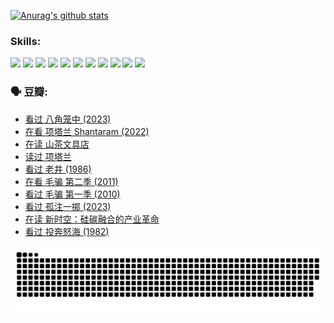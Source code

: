 
[![Anurag's github stats](https://github-readme-stats.vercel.app/api?username=w940853815)](https://github.com/anuraghazra/github-readme-stats)

### Skills:

<code><img height="32" src="https://cdn.jsdelivr.net/npm/simple-icons@v5/icons/python.svg"></code>
<code><img height="32" src="https://cdn.jsdelivr.net/npm/simple-icons@v5/icons/javascript.svg"></code>
<code><img height="32" src="https://cdn.jsdelivr.net/npm/simple-icons@v5/icons/django.svg"></code>
<code><img height="32" src="https://cdn.jsdelivr.net/npm/simple-icons@v5/icons/flask.svg"></code>
<code><img height="32" src="https://cdn.jsdelivr.net/npm/simple-icons@v5/icons/vuetify.svg"></code>
<code><img height="32" src="https://cdn.jsdelivr.net/npm/simple-icons@v5/icons/git.svg"></code>
<code><img height="32" src="https://cdn.jsdelivr.net/npm/simple-icons@v5/icons/docker.svg"></code>
<code><img height="32" src="https://cdn.jsdelivr.net/npm/simple-icons@v5/icons/postgresql.svg"></code>
<code><img height="32" src="https://cdn.jsdelivr.net/npm/simple-icons@v5/icons/elasticsearch.svg"></code>
<code><img height="32" src="https://cdn.jsdelivr.net/npm/simple-icons@v5/icons/macos.svg"></code>
<code><img height="32" src="https://cdn.jsdelivr.net/npm/simple-icons@v5/icons/linux.svg"></code>

### 🗣 豆瓣:

<!-- DOUBAN-ACTIVITIES:START -->
- [看过 八角笼中‎ (2023)](https://www.douban.com/people/136069238/status/4367541707/?_i=94694256)
- [在看 项塔兰 Shantaram‎ (2022)](https://www.douban.com/people/136069238/status/4365497032/?_i=94694256)
- [在读 山茶文具店](https://www.douban.com/people/136069238/status/4364620725/?_i=94694256)
- [读过 项塔兰](https://www.douban.com/people/136069238/status/4364620288/?_i=94694256)
- [看过 老井‎ (1986)](https://www.douban.com/people/136069238/status/4362366672/?_i=94694256)
- [在看 毛骗 第二季‎ (2011)](https://www.douban.com/people/136069238/status/4355752869/?_i=94694256)
- [看过 毛骗 第一季‎ (2010)](https://www.douban.com/people/136069238/status/4355752667/?_i=94694256)
- [看过 孤注一掷‎ (2023)](https://www.douban.com/people/136069238/status/4354774568/?_i=94694256)
- [在读 新时空：硅碳融合的产业革命](https://www.douban.com/people/136069238/status/4348545149/?_i=94694256)
- [看过 投奔怒海‎ (1982)](https://www.douban.com/people/136069238/status/4336696255/?_i=94694256)
<!-- DOUBAN-ACTIVITIES:END -->


![Snake animation](https://raw.githubusercontent.com/w940853815/w940853815/output/github-contribution-grid-snake.svg)

<!--
**w940853815/w940853815** is a ✨ _special_ ✨ repository because its `README.md` (this file) appears on your GitHub profile.

Here are some ideas to get you started:

- 🔭 I’m currently working on ...
- 🌱 I’m currently learning ...
- 👯 I’m looking to collaborate on ...
- 🤔 I’m looking for help with ...
- 💬 Ask me about ...
- 📫 How to reach me: ...
- 😄 Pronouns: ...
- ⚡ Fun fact: ...
-->
